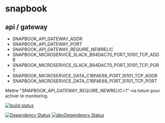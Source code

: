 # snapbook
## api / gateway
  
- SNAPBOOK_API_GATEWAY_ADDR
- SNAPBOOK_API_GATEWAY_PORT
- SNAPBOOK_API_GATEWAY_REQUIRE_NEWRELIC
- SNAPBOOK_MICROSERVICE_SLACK_B94DAC70_PORT_10101_TCP_ADDR
- SNAPBOOK_MICROSERVICE_SLACK_B94DAC70_PORT_10101_TCP_PORT
- SNAPBOOK_MICROSERVICE_DATA_C1BFAE68_PORT_10101_TCP_ADDR
- SNAPBOOK_MICROSERVICE_DATA_C1BFAE68_PORT_10101_TCP_PORT 

Mettre "SNAPBOOK_API_GATEWAY_REQUIRE_NEWRELIC=1" via tutum pour activer le monitoring.

[![build status](https://ci.gitlab.com/projects/6885/status.png?ref=master)](https://ci.gitlab.com/projects/6885?ref=master)

[![Dependency Status](https://david-dm.org/gperreymond/snapbook-api-gateway.svg)](https://david-dm.org/gperreymond/snapbook-api-gateway#info=dependencies)
[![devDependency Status](https://david-dm.org/gperreymond/snapbook-api-gateway/dev-status.svg)](https://david-dm.org/gperreymond/snapbook-api-gateway#info=devDependencies) 